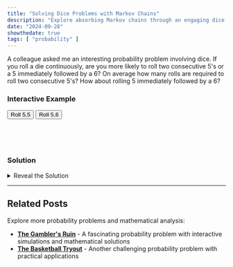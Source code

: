 ```yaml
---
title: "Solving Dice Problems with Markov Chains"
description: "Explore absorbing Markov chains through an engaging dice probability problem. Compare the likelihood of rolling two 5's versus a 5 followed by a 6 with mathematical analysis."
date: "2024-09-28"
showthedate: true
tags: [ "probability" ]
---
```


A colleague asked me an interesting probability problem involving dice. If you roll a die
continuously, are you more likely to roll two consecutive 5's or a 5 immediately followed by a 6?
On average how many rolls are required to roll two consecutive 5's?
How about rolling 5 immediately followed by a 6?

<div class="boxed">
<h3>Interactive Example</h3>
<div style="margin: 10px 0">
    <button onclick="roll55()">Roll 5,5</button> <button onclick="roll56()">Roll 5,6</button>
</div>
<div style="margin: 10px 0">
<p id="rolls" style="word-break: break-all"><br></p>
<p id="msg"><br></p>
</div>
</div>

### Solution

<details>
<summary>Reveal the Solution</summary>

The state machine diagram for rolling two consecutive 5's:

<img alt="DFA 1" width="400" src="/img/markov/dfa1.svg" />

The state machine diagram for rolling a 5 immediately followed by a 6:

<img alt="DFA 2" width="400" src="/img/markov/dfa2.svg" />

<p>
    Looking at the two state machine diagrams you can see that the second has a
    lower expected number of rolls to reach state \( q_2 \) since \( q_1 \)
    contains an additional transition into itself. However, can we compute how
    many fewer rolls are required?
</p>
<p>
Let \( t_n \) be the expected number of rolls required starting with state \( q_n \).
</p>
We can model rolling two consecutive 5's with the following equations:
<p>
    \begin{aligned}
    t_0 &= 1 + \frac{5}{6} t_0 + \frac{1}{6} t_1 \\
    t_1 &= 1 + \frac{5}{6} t_0
    \end{aligned}
</p>
<p>
Solving for \( t_0 \):
</p>
<p>
    \begin{aligned}
    t_0 &= 1 + \frac{5}{6} t_0 + \frac{1}{6} t_1 \\
        &= 1 + \frac{5}{6} t_0 + \frac{1}{6} \left( 1 + \frac{5}{6} t_0 \right) \\
        &= \frac{7}{6} + \frac{35}{36} t_0 \\
        &= 42 \text{ rolls}
    \end{aligned}
</p>
Likewise, we can model rolling a 5 immediately followed by a 6 with the following equations:
<p>
    \begin{aligned}
    t_0 &= 1 + \frac{5}{6} t_0 + \frac{1}{6} t_1 \\
    t_1 &= 1 + \frac{4}{6} t_0 + \frac{1}{6} t_1
    \end{aligned}
</p>
<p>
Let's simplify \( t_1 \) first:
</p>
<p>
    \begin{aligned}
    t_1 &= 1 + \frac{4}{6} t_0 + \frac{1}{6} t_1 \\
        &= \frac{6}{5} + \frac{4}{5} t_0
    \end{aligned}
</p>
<p>
Solving for \( t_0 \):
</p>
<p>
    \begin{aligned}
    t_0 &= 1 + \frac{5}{6} t_0 + \frac{1}{6} t_1 \\
        &= 1 + \frac{5}{6} t_0 + \frac{1}{6} \left( \frac{6}{5} + \frac{4}{5} t_0 \right) \\
        &= \frac{6}{5} + \frac{29}{30} t_0 \\
        &= 36 \text{ rolls}
    \end{aligned}
</p>

<p>
Hence it takes 6 fewer rolls to roll a 5 immediately followed by a 6 compared to rolling two consecutive 5's.
</p>

### General solution with [absorbing Markov chains](https://en.wikipedia.org/wiki/Absorbing_Markov_chain)

<p>
    To calculate the expected number of rolls we can first calculate the
    expected number of visits to reach transient states \( q_0 \) and \( q_1 \)
    given by
</p>
<p>
    \begin{aligned}
    N &= \left( I - Q \right) ^ {-1} \\
      &= \left( \begin{bmatrix}
                1 & 0\\
                0 & 1\\
                \end{bmatrix} - 
                \begin{bmatrix}
                q_0 \rightarrow q_0 & q_0 \rightarrow q_1 \\
                q_1 \rightarrow q_0 & q_1 \rightarrow q_1 \\
                \end{bmatrix}
        \right) ^ {-1}
    \end{aligned}
</p>
<p>
    where \( I \) is the identity matrix and \( Q \) is the transition matrix between transient states.
</p>

<p>
The expected number of rolls is the sum of the first row of matrix \( N \) as
it is the sum of the expected number of visits from \( q_0 \) to transient
states \( q_0 \) and \( q_1 \).
</p>

For rolling two consecutive 5's:

<p>
    \begin{aligned}
    N &= \left( I - Q \right) ^ {-1} \\
      &= \left( \begin{bmatrix}
                1 & 0\\
                0 & 1\\
                \end{bmatrix} - 
                \begin{bmatrix}
                \frac{5}{6} & \frac{1}{6}\\
                \frac{5}{6} & 0\\
                \end{bmatrix}
        \right) ^ {-1} \\
      &= \begin{bmatrix}
                36 & 6\\
                30 & 6\\
                \end{bmatrix} \Rightarrow 36 + 6 = 42 \text{ rolls}
    \end{aligned}
</p>

For rolling a 5 immediately followed by a 6:

<p>
    \begin{aligned}
    N &= \left( I - Q \right) ^ {-1} \\
      &= \left( \begin{bmatrix}
                1 & 0\\
                0 & 1\\
                \end{bmatrix} - 
                \begin{bmatrix}
                \frac{5}{6} & \frac{1}{6}\\
                \frac{4}{6} & \frac{1}{6}\\
                \end{bmatrix}
        \right) ^ {-1} \\
      &= \begin{bmatrix}
                30 & 6\\
                24 & 6\\
                \end{bmatrix} \Rightarrow 30 + 6 = 36 \text{ rolls}
    \end{aligned}
</p>
</details>

---

## Related Posts

Explore more probability problems and mathematical analysis:

- **[The Gambler's Ruin](/posts/the-gamblers-ruin/)** - A fascinating probability problem with interactive simulations and mathematical solutions  
- **[The Basketball Tryout](/posts/the-basketball-tryout/)** - Another challenging probability problem with practical applications

<script>
function randomInteger(min, max) {
  return Math.floor(Math.random() * (max - min + 1)) + min;
}

function roll(pattern) {
  let rolls = "";
  while (rolls.substring(rolls.length-2) !== pattern) {
    rolls += randomInteger(1, 6);
    console.log(rolls.substring(rolls.length-1));
  }
  document.getElementById("rolls").innerHTML = `${rolls.substring(0, rolls.length-2)}<b>${rolls.substring(rolls.length-2)}</b>`;
  document.getElementById("msg").innerText = `It took ${rolls.length} rolls to get the first occurrence.`
}

function roll55() { roll("55"); }

function roll56() { roll("56"); }
</script>
<script id="MathJax-script" async src="https://cdn.jsdelivr.net/npm/mathjax@3/es5/tex-mml-chtml.js"></script>
